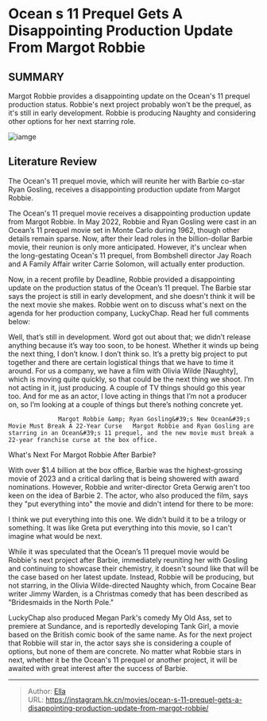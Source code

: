 # Ocean s 11 Prequel Gets A Disappointing Production Update From Margot Robbie


## SUMMARY 



  Margot Robbie provides a disappointing update on the Ocean&#39;s 11 prequel production status.   Robbie&#39;s next project probably won&#39;t be the prequel, as it&#39;s still in early development.   Robbie is producing Naughty and considering other options for her next starring role.  

![iamge](https://static1.srcdn.com/wordpress/wp-content/uploads/2023/12/margot-robbie-s-barbie-with-her-arms-up-in-disbelief-1.jpg)

## Literature Review

The Ocean&#39;s 11 prequel movie, which will reunite her with Barbie co-star Ryan Gosling, receives a disappointing production update from Margot Robbie.




The Ocean&#39;s 11 prequel movie receives a disappointing production update from Margot Robbie. In May 2022, Robbie and Ryan Gosling were cast in an Ocean’s 11 prequel movie set in Monte Carlo during 1962, though other details remain sparse. Now, after their lead roles in the billion-dollar Barbie movie, their reunion is only more anticipated. However, it&#39;s unclear when the long-gestating Ocean&#39;s 11 prequel, from Bombshell director Jay Roach and A Family Affair writer Carrie Solomon, will actually enter production.




Now, in a recent profile by Deadline, Robbie provided a disappointing update on the production status of the Ocean’s 11 prequel. The Barbie star says the project is still in early development, and she doesn&#39;t think it will be the next movie she makes. Robbie went on to discuss what&#39;s next on the agenda for her production company, LuckyChap. Read her full comments below:


Well, that’s still in development. Word got out about that; we didn’t release anything because it’s way too soon, to be honest. Whether it winds up being the next thing, I don’t know. I don’t think so. It’s a pretty big project to put together and there are certain logistical things that we have to time it around.
For us a company, we have a film with Olivia Wilde [Naughty], which is moving quite quickly, so that could be the next thing we shoot. I’m not acting in it, just producing. A couple of TV things should go this year too. And for me as an actor, I love acting in things that I’m not a producer on, so I’m looking at a couple of things but there’s nothing concrete yet.





                  Margot Robbie &amp; Ryan Gosling&#39;s New Ocean&#39;s Movie Must Break A 22-Year Curse   Margot Robbie and Ryan Gosling are starring in an Ocean&#39;s 11 prequel, and the new movie must break a 22-year franchise curse at the box office.   


 What&#39;s Next For Margot Robbie After Barbie? 
          

With over $1.4 billion at the box office, Barbie was the highest-grossing movie of 2023 and a critical darling that is being showered with award nominations. However, Robbie and writer-director Greta Gerwig aren&#39;t too keen on the idea of Barbie 2. The actor, who also produced the film, says they &#34;put everything into&#34; the movie and didn&#39;t intend for there to be more:



I think we put everything into this one. We didn&#39;t build it to be a trilogy or something. It was like Greta put everything into this movie, so I can&#39;t imagine what would be next.







While it was speculated that the Ocean’s 11 prequel movie would be Robbie&#39;s next project after Barbie, immediately reuniting her with Gosling and continuing to showcase their chemistry, it doesn&#39;t sound like that will be the case based on her latest update. Instead, Robbie will be producing, but not starring, in the Olivia Wilde-directed Naughty which, from Cocaine Bear writer Jimmy Warden, is a Christmas comedy that has been described as &#34;Bridesmaids in the North Pole.&#34;

LuckyChap also produced Megan Park&#39;s comedy My Old Ass, set to premiere at Sundance, and is reportedly developing Tank Girl, a movie based on the British comic book of the same name. As for the next project that Robbie will star in, the actor says she is considering a couple of options, but none of them are concrete. No matter what Robbie stars in next, whether it be the Ocean&#39;s 11 prequel or another project, it will be awaited with great interest after the success of Barbie.



---

> Author: [Ella](https://instagram.hk.cn/)  
> URL: https://instagram.hk.cn/movies/ocean-s-11-prequel-gets-a-disappointing-production-update-from-margot-robbie/  

